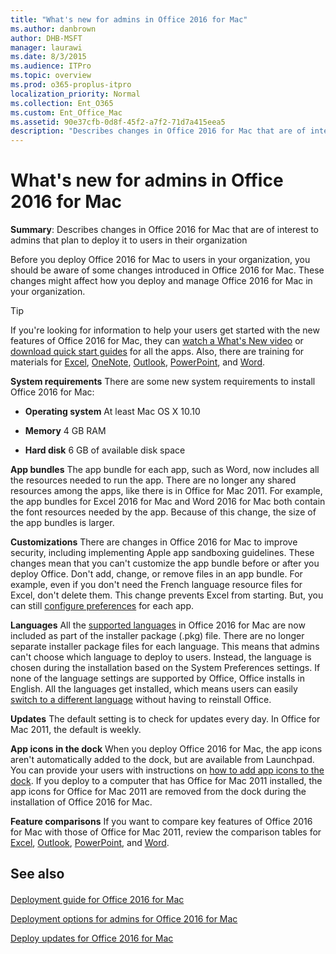 ```yaml
---
title: "What's new for admins in Office 2016 for Mac"
ms.author: danbrown
author: DHB-MSFT
manager: laurawi
ms.date: 8/3/2015
ms.audience: ITPro
ms.topic: overview
ms.prod: o365-proplus-itpro
localization_priority: Normal
ms.collection: Ent_O365
ms.custom: Ent_Office_Mac
ms.assetid: 90e37cfb-0d8f-45f2-a7f2-71d7a415eea5
description: "Describes changes in Office 2016 for Mac that are of interest to admins that plan to deploy it to users in their organization"
---
```


# What's new for admins in Office 2016 for Mac

 **Summary**: Describes changes in Office 2016 for Mac that are of interest to admins that plan to deploy it to users in their organization
  
Before you deploy Office 2016 for Mac to users in your organization, you should be aware of some changes introduced in Office 2016 for Mac. These changes might affect how you deploy and manage Office 2016 for Mac in your organization.
  
> [!TIP]
> If you're looking for information to help your users get started with the new features of Office 2016 for Mac, they can [watch a What's New video](https://support.office.com/article/2a0540c7-4ce7-4c4a-8b64-6d97ebca92b9) or [download quick start guides](https://support.office.com/article/5bccb480-0e5b-4b51-b072-66d3793ccad8) for all the apps. Also, there are training for materials for [Excel](https://support.office.com/article/7d77385f-9b97-41c6-b43e-6b11a4d4520f), [OneNote](https://support.office.com/article/a8dd68eb-3267-48ae-bbb0-4ad037306398), [Outlook](https://support.office.com/article/bdb79e7d-7a7f-4265-b7a5-75bf416e382e), [PowerPoint](https://support.office.com/article/9fe951b1-df67-4fb5-bf87-f1814a73bb99), and [Word](https://support.office.com/article/5913b68c-640a-4db1-8665-82ad0e6895fa). 
  
 **System requirements** There are some new system requirements to install Office 2016 for Mac: 
  
- **Operating system** At least Mac OS X 10.10 
    
- **Memory** 4 GB RAM 
    
- **Hard disk** 6 GB of available disk space 
    
 **App bundles** The app bundle for each app, such as Word, now includes all the resources needed to run the app. There are no longer any shared resources among the apps, like there is in Office for Mac 2011. For example, the app bundles for Excel 2016 for Mac and Word 2016 for Mac both contain the font resources needed by the app. Because of this change, the size of the app bundles is larger. 
  
 **Customizations** There are changes in Office 2016 for Mac to improve security, including implementing Apple app sandboxing guidelines. These changes mean that you can't customize the app bundle before or after you deploy Office. Don't add, change, or remove files in an app bundle. For example, even if you don't need the French language resource files for Excel, don't delete them. This change prevents Excel from starting. But, you can still [configure preferences](deploy-preferences-for-office-for-mac.md) for each app. 
  
 **Languages** All the [supported languages](https://support.office.com/article/26d30382-9fba-45dd-bf55-02ab03e2a7ec) in Office 2016 for Mac are now included as part of the installer package (.pkg) file. There are no longer separate installer package files for each language. This means that admins can't choose which language to deploy to users. Instead, the language is chosen during the installation based on the System Preferences settings. If none of the language settings are supported by Office, Office installs in English. All the languages get installed, which means users can easily [switch to a different language](https://support.office.com/article/f2c7e2ec-1bb6-4999-ac2b-9ee59f934be3) without having to reinstall Office. 
  
 **Updates** The default setting is to check for updates every day. In Office for Mac 2011, the default is weekly. 
  
 **App icons in the dock** When you deploy Office 2016 for Mac, the app icons aren't automatically added to the dock, but are available from Launchpad. You can provide your users with instructions on [how to add app icons to the dock](https://support.office.com/article/95db1c14-45e7-450e-86ad-1134f7e80851). If you deploy to a computer that has Office for Mac 2011 installed, the app icons for Office for Mac 2011 are removed from the dock during the installation of Office 2016 for Mac.
  
 **Feature comparisons** If you want to compare key features of Office 2016 for Mac with those of Office for Mac 2011, review the comparison tables for [Excel](https://support.office.com/article/602a6c30-e6a6-47c5-9e0d-b16af397427a), [Outlook](https://support.office.com/article/f40accc7-de7e-48bd-a536-ba5af0e499b6), [PowerPoint](https://support.office.com/article/6213ffc8-c8bd-4073-acf8-1869180c6ae0), and [Word](https://support.office.com/article/ac41aed9-3d23-48de-8474-31515e29c48c).
  
## See also

#### 

[Deployment guide for Office 2016 for Mac](deployment-guide-for-office-for-mac.md)
  
[Deployment options for admins for Office 2016 for Mac](deployment-options-for-office-for-mac.md)
  
[Deploy updates for Office 2016 for Mac](deploy-updates-for-office-for-mac.md)

